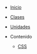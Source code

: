 * <a href="/dev.web/" target="_self">Inicio</a>

* [Clases](/curso/#diplomatura-en-desarrollo-web)

* [Unidades](/u/)

* Contenido

  * [CSS](/c/css)
